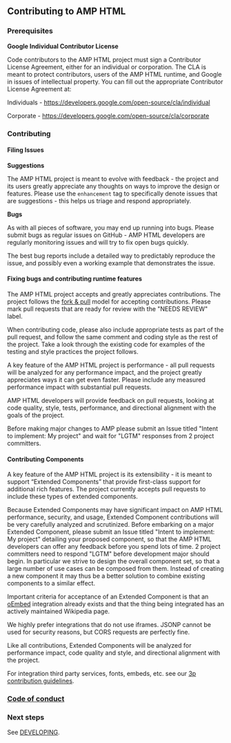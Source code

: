 <!---
Copyright 2015 The AMP HTML Authors. All Rights Reserved.

Licensed under the Apache License, Version 2.0 (the "License");
you may not use this file except in compliance with the License.
You may obtain a copy of the License at

      http://www.apache.org/licenses/LICENSE-2.0

Unless required by applicable law or agreed to in writing, software
distributed under the License is distributed on an "AS-IS" BASIS,
WITHOUT WARRANTIES OR CONDITIONS OF ANY KIND, either express or implied.
See the License for the specific language governing permissions and
limitations under the License.
-->

## Contributing to AMP HTML

### Prerequisites

**Google Individual Contributor License**

Code contributors to the AMP HTML project must sign a Contributor License Agreement, either for an individual or corporation. The CLA is meant to protect contributors, users of the AMP HTML runtime, and Google in issues of intellectual property. You can fill out the appropriate Contributor License Agreement at:

Individuals - https://developers.google.com/open-source/cla/individual

Corporate - https://developers.google.com/open-source/cla/corporate

### Contributing

#### Filing Issues

**Suggestions**

The AMP HTML project is meant to evolve with feedback - the project and its users greatly appreciate any thoughts on ways to improve the design or features. Please use the `enhancement` tag to specifically denote issues that are suggestions - this helps us triage and respond appropriately.

**Bugs**

As with all pieces of software, you may end up running into bugs. Please submit bugs as regular issues on GitHub - AMP HTML developers are regularly monitoring issues and will try to fix open bugs quickly.

The best bug reports include a detailed way to predictably reproduce the issue, and possibly even a working example that demonstrates the issue.

#### Fixing bugs and contributing runtime features

The AMP HTML project accepts and greatly appreciates contributions. The project follows the [fork & pull](https://help.github.com/articles/using-pull-requests/#fork--pull) model for accepting contributions. Please mark pull requests that are ready for review with the "NEEDS REVIEW" label.

When contributing code, please also include appropriate tests as part of the pull request, and follow the same comment and coding style as the rest of the project. Take a look through the existing code for examples of the testing and style practices the project follows.

A key feature of the AMP HTML project is performance - all pull requests will be analyzed for any performance impact, and the project greatly appreciates ways it can get even faster. Please include any measured performance impact with substantial pull requests.

AMP HTML developers will provide feedback on pull requests, looking at code quality, style, tests, performance, and directional alignment with the goals of the project.

Before making major changes to AMP please submit an Issue titled "Intent to implement: My project" and wait for "LGTM" responses from 2 project committers.

#### Contributing Components

A key feature of the AMP HTML project is its extensibility - it is meant to support “Extended Components” that provide first-class support for additional rich features. The project currently accepts pull requests to include these types of extended components.

Because Extended Components may have significant impact on AMP HTML performance, security, and usage, Extended Component contributions will be very carefully analyzed and scrutinized. Before embarking on a major Extended Component, please submit an Issue titled "Intent to implement: My project" detailing your proposed component, so that the AMP HTML developers can offer any feedback before you spend lots of time. 2 project committers need to respond "LGTM" before development major should begin. In particular we strive to design the overall component set, so that a large number of use cases can be composed from them. Instead of creating a new component it may thus be a better solution to combine existing components to a similar effect.

Important criteria for acceptance of an Extended Component is that an [oEmbed](http://oembed.com/) integration already exists and that the thing being integrated has an actively maintained Wikipedia page.

We highly prefer integrations that do not use iframes. JSONP cannot be used for security reasons, but CORS requests are perfectly fine.

Like all contributions, Extended Components will be analyzed for performance impact, code quality and style, and directional alignment with the project.

For integration third party services, fonts, embeds, etc. see our [3p contribution guidelines](https://github.com/ampproject/amphtml/tree/master/3p).

### [Code of conduct](CODE_OF_CONDUCT.md)

### Next steps

See [DEVELOPING](DEVELOPING.md).
